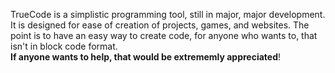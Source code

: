 TrueCode is a simplistic programming tool, still in major, major development. It is designed for ease of creation of projects, games, and websites. The point is to have an easy way to create code, for anyone who wants to, that isn't in block code format.
<br><b>If anyone wants to help, that would be extrememly appreciated</b>!

